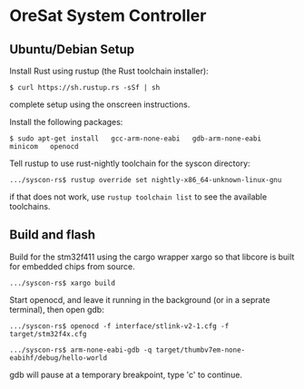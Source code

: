 # OreSat System Controller

## Ubuntu/Debian Setup

Install Rust using rustup (the Rust toolchain installer):

```
$ curl https://sh.rustup.rs -sSf | sh
```
complete setup using the onscreen instructions.

Install the following packages:

```
$ sudo apt-get install   gcc-arm-none-eabi   gdb-arm-none-eabi   minicom   openocd
```

Tell rustup to use rust-nightly toolchain for the syscon directory:

```
.../syscon-rs$ rustup override set nightly-x86_64-unknown-linux-gnu
```

if that does not work, use `rustup toolchain list` to see the available toolchains.

## Build and flash

Build for the stm32f411 using the cargo wrapper xargo so that libcore is built for embedded chips from source.

```
.../syscon-rs$ xargo build
```

Start openocd, and leave it running in the background (or in a seprate terminal), then open gdb:

```
.../syscon-rs$ openocd -f interface/stlink-v2-1.cfg -f target/stm32f4x.cfg
```

```
.../syscon-rs$ arm-none-eabi-gdb -q target/thumbv7em-none-eabihf/debug/hello-world
```

gdb will pause at a temporary breakpoint, type 'c' to continue. 